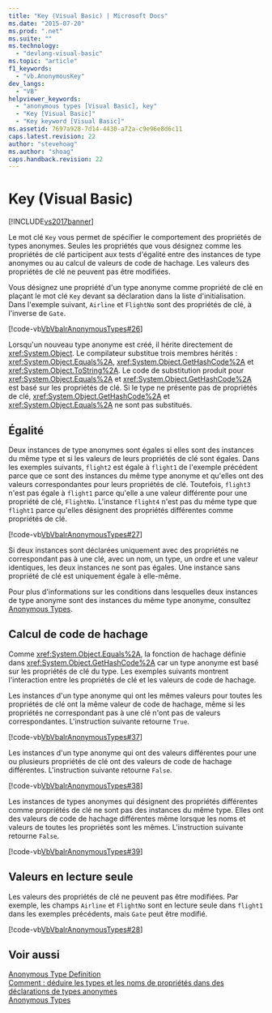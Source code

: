 ```yaml
---
title: "Key (Visual Basic) | Microsoft Docs"
ms.date: "2015-07-20"
ms.prod: ".net"
ms.suite: ""
ms.technology: 
  - "devlang-visual-basic"
ms.topic: "article"
f1_keywords: 
  - "vb.AnonymousKey"
dev_langs: 
  - "VB"
helpviewer_keywords: 
  - "anonymous types [Visual Basic], key"
  - "Key [Visual Basic]"
  - "Key keyword [Visual Basic]"
ms.assetid: 7697a928-7d14-4430-a72a-c9e96e8d6c11
caps.latest.revision: 22
author: "stevehoag"
ms.author: "shoag"
caps.handback.revision: 22
---
```

# Key (Visual Basic)
[!INCLUDE[vs2017banner](../../../visual-basic/includes/vs2017banner.md)]

Le mot clé `Key` vous permet de spécifier le comportement des propriétés de types anonymes.  Seules les propriétés que vous désignez comme les propriétés de clé participent aux tests d'égalité entre des instances de type anonymes ou au calcul de valeurs de code de hachage.  Les valeurs des propriétés de clé ne peuvent pas être modifiées.  
  
 Vous désignez une propriété d'un type anonyme comme propriété de clé en plaçant le mot clé `Key` devant sa déclaration dans la liste d'initialisation.  Dans l'exemple suivant, `Airline` et `FlightNo` sont des propriétés de clé, à l'inverse de `Gate`.  
  
 [!code-vb[VbVbalrAnonymousTypes#26](../../../visual-basic/language-reference/modifiers/codesnippet/VisualBasic/key_1.vb)]  
  
 Lorsqu'un nouveau type anonyme est créé, il hérite directement de <xref:System.Object>.  Le compilateur substitue trois membres hérités : <xref:System.Object.Equals%2A>, <xref:System.Object.GetHashCode%2A> et <xref:System.Object.ToString%2A>.  Le code de substitution produit pour <xref:System.Object.Equals%2A> et <xref:System.Object.GetHashCode%2A> est basé sur les propriétés de clé.  Si le type ne présente pas de propriétés de clé, <xref:System.Object.GetHashCode%2A> et <xref:System.Object.Equals%2A> ne sont pas substitués.  
  
## Égalité  
 Deux instances de type anonymes sont égales si elles sont des instances du même type et si les valeurs de leurs propriétés de clé sont égales.  Dans les exemples suivants, `flight2` est égale à `flight1` de l'exemple précédent parce que ce sont des instances du même type anonyme et qu'elles ont des valeurs correspondantes pour leurs propriétés de clé.  Toutefois, `flight3` n'est pas égale à `flight1` parce qu'elle a une valeur différente pour une propriété de clé, `FlightNo`.  L'instance `flight4` n'est pas du même type que `flight1` parce qu'elles désignent des propriétés différentes comme propriétés de clé.  
  
 [!code-vb[VbVbalrAnonymousTypes#27](../../../visual-basic/language-reference/modifiers/codesnippet/VisualBasic/key_2.vb)]  
  
 Si deux instances sont déclarées uniquement avec des propriétés ne correspondant pas à une clé, avec un nom, un type, un ordre et une valeur identiques, les deux instances ne sont pas égales.  Une instance sans propriété de clé est uniquement égale à elle\-même.  
  
 Pour plus d'informations sur les conditions dans lesquelles deux instances de type anonyme sont des instances du même type anonyme, consultez [Anonymous Types](../../../visual-basic/programming-guide/language-features/objects-and-classes/anonymous-types.md).  
  
## Calcul de code de hachage  
 Comme <xref:System.Object.Equals%2A>, la fonction de hachage définie dans <xref:System.Object.GetHashCode%2A> car un type anonyme est basé sur les propriétés de clé du type.  Les exemples suivants montrent l'interaction entre les propriétés de clé et les valeurs de code de hachage.  
  
 Les instances d'un type anonyme qui ont les mêmes valeurs pour toutes les propriétés de clé ont la même valeur de code de hachage, même si les propriétés ne correspondant pas à une clé n'ont pas de valeurs correspondantes.  L'instruction suivante retourne `True`.  
  
 [!code-vb[VbVbalrAnonymousTypes#37](../../../visual-basic/language-reference/modifiers/codesnippet/VisualBasic/key_3.vb)]  
  
 Les instances d'un type anonyme qui ont des valeurs différentes pour une ou plusieurs propriétés de clé ont des valeurs de code de hachage différentes.  L'instruction suivante retourne `False`.  
  
 [!code-vb[VbVbalrAnonymousTypes#38](../../../visual-basic/language-reference/modifiers/codesnippet/VisualBasic/key_4.vb)]  
  
 Les instances de types anonymes qui désignent des propriétés différentes comme propriétés de clé ne sont pas des instances du même type.  Elles ont des valeurs de code de hachage différentes même lorsque les noms et valeurs de toutes les propriétés sont les mêmes.  L'instruction suivante retourne `False`.  
  
 [!code-vb[VbVbalrAnonymousTypes#39](../../../visual-basic/language-reference/modifiers/codesnippet/VisualBasic/key_5.vb)]  
  
## Valeurs en lecture seule  
 Les valeurs des propriétés de clé ne peuvent pas être modifiées.  Par exemple, les champs `Airline` et `FlightNo` sont en lecture seule dans `flight1` dans les exemples précédents, mais `Gate` peut être modifié.  
  
 [!code-vb[VbVbalrAnonymousTypes#28](../../../visual-basic/language-reference/modifiers/codesnippet/VisualBasic/key_6.vb)]  
  
## Voir aussi  
 [Anonymous Type Definition](../../../visual-basic/programming-guide/language-features/objects-and-classes/anonymous-type-definition.md)   
 [Comment : déduire les types et les noms de propriétés dans des déclarations de types anonymes](../../../visual-basic/programming-guide/language-features/objects-and-classes/how-to-infer-property-names-and-types-in-anonymous-type-declarations.md)   
 [Anonymous Types](../../../visual-basic/programming-guide/language-features/objects-and-classes/anonymous-types.md)